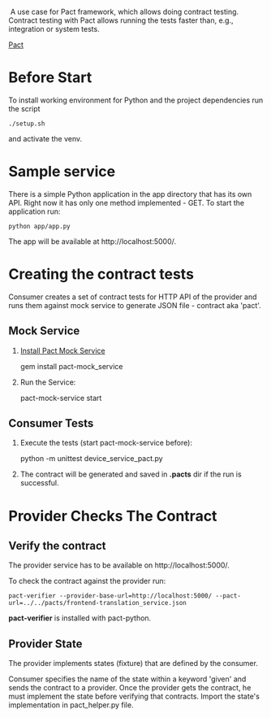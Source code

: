  A use case for Pact framework, which allows doing contract testing. Contract testing with Pact allows running the tests faster than, e.g., integration or system tests.

[Pact](http://www.pact.io/)

# Before Start

To install working environment for Python and the project dependencies run the script

    ./setup.sh

and activate the venv.


# Sample service

There is a simple Python application in the app directory that has its own API. Right now it has only one method implemented - GET. To start the application run:

    python app/app.py

The app will be available at http://localhost:5000/.


# Creating the contract tests

Consumer creates a set of contract tests for HTTP API of the provider and runs them against mock service to generate JSON file - contract aka 'pact'. 

## Mock Service

1. [Install Pact Mock Service](https://github.com/pact-foundation/pact-mock_service)
    
    gem install pact-mock_service

2. Run the Service:

    pact-mock-service start


## Consumer Tests

1. Execute the tests (start pact-mock-service before):

    python -m unittest device_service_pact.py

2. The contract will be generated and saved in **.pacts** dir if the run is successful.


# Provider Checks The Contract

## Verify the contract

The provider service has to be available on http://localhost:5000/.

To check the contract against the provider run:

    pact-verifier --provider-base-url=http://localhost:5000/ --pact-url=../../pacts/frontend-translation_service.json


**pact-verifier** is installed with pact-python.

## Provider State

The provider implements states (fixture) that are defined by the consumer.

Consumer specifies the name of the state within a keyword 'given' and sends the contract to a provider. Once the provider gets the contract, he must implement the state before verifying that contracts. Import the state's implementation in pact_helper.py file.
